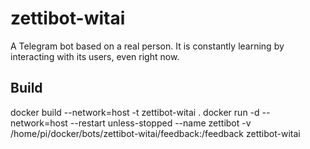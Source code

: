 # zettibot-witai
A Telegram bot based on a real person. It is constantly learning by interacting with its users, even right now.

## Build
docker build --network=host -t zettibot-witai .
docker run -d --network=host --restart unless-stopped --name zettibot -v /home/pi/docker/bots/zettibot-witai/feedback:/feedback zettibot-witai

